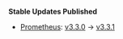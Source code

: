 **Stable Updates Published**

* [Prometheus](https://github.com/prometheus/prometheus): [v3.3.0](https://github.com/prometheus/prometheus/releases/tag/v3.3.0) -> [v3.3.1](https://github.com/prometheus/prometheus/releases/tag/v3.3.1)
